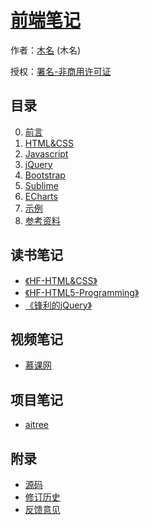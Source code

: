 # [前端笔记]()

作者：[木名](https://github.com/mumingv) (木名)

授权：<a rel="license" href="http://creativecommons.org/licenses/by-nc/4.0/">署名-非商用许可证</a>

## 目录
0. [前言](#README)
0. [HTML&CSS](#docs/htmlcss)
0. [Javascript](#docs/js)
0. [jQuery](#docs/jquery)
0. [Bootstrap](#docs/bootstrap)
0. [Sublime](#docs/sublime)
0. [ECharts](#docs/echarts)
0. [示例](#docs/demo)
0. [参考资料](#docs/reference)


## 读书笔记
- [《HF-HTML&CSS》](#docs/book_hf_htmlcss)
- [《HF-HTML5-Programming》](#docs/book_hf_html5programming)
- [《锋利的jQuery》](#docs/book_sharp_jquery)


## 视频笔记
- [慕课网](#docs/video_imooc)


## 项目笔记
- [aitree](#docs/project_aitree)


## 附录 
- [源码](https://github.com/mumingv/gitreposity)
- [修订历史](https://github.com/mumingv/gitreposity/commits/master)
- [反馈意见](https://github.com/mumingv/gitreposity/issues)

